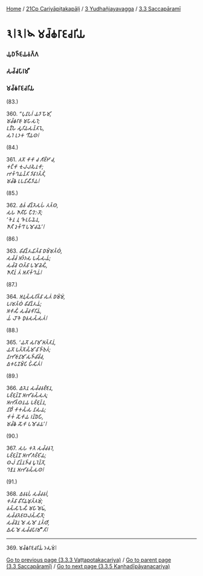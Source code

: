
[Home](/) / [21Cp Cariyāpiṭakapāḷi](../../../21Cp.md) / [3 Yudhañjayavagga](../../3.md) / [3.3 Saccapāramī](../3.3.md)

# 𑁩𑁇𑁩𑁇𑁪 𑀫𑀘𑁆𑀙𑀭𑀸𑀚𑀘𑀭𑀺𑀬

### 𑀬𑀼𑀥𑀜𑁆𑀚𑀬𑀯𑀕𑁆𑀕

### 𑀲𑀘𑁆𑀘𑀧𑀸𑀭𑀫𑀻

### 𑀫𑀘𑁆𑀙𑀭𑀸𑀚𑀘𑀭𑀺𑀬

(83.)

360\. _“𑀧𑀼𑀦𑀸𑀧𑀭𑀁 𑀬𑀤𑀸 𑀳𑁄𑀫𑀺,_  
_𑀫𑀘𑁆𑀙𑀭𑀸𑀚𑀸 𑀫𑀳𑀸𑀲𑀭𑁂;_  
_𑀉𑀡𑁆𑀳𑁂 𑀲𑀽𑀭𑀺𑀬𑀲𑀦𑁆𑀢𑀸𑀧𑁂,_  
_𑀲𑀭𑁂 𑀉𑀤𑀓 𑀔𑀻𑀬𑀣𑁇_  


(84.)

361\. _𑀢𑀢𑁄 𑀓𑀸𑀓𑀸 𑀘 𑀕𑀺𑀚𑁆𑀛𑀸 𑀘,_  
_𑀓𑀗𑁆𑀓𑀸 𑀓𑀼𑀮𑀮𑀲𑁂𑀦𑀓𑀸;_  
_𑀪𑀓𑁆𑀔𑀬𑀦𑁆𑀢𑀺 𑀤𑀺𑀯𑀸𑀭𑀢𑁆𑀢𑀺𑀁,_  
_𑀫𑀘𑁆𑀙𑁂 𑀉𑀧𑀦𑀺𑀲𑀻𑀤𑀺𑀬𑁇_  


(85.)

362\. _𑀏𑀯𑀁 𑀘𑀺𑀦𑁆𑀢𑁂𑀲𑀳𑀁 𑀢𑀢𑁆𑀣,_  
_𑀲𑀳 𑀜𑀸𑀢𑀻𑀳𑀺 𑀧𑀻𑀍𑀇𑀢𑁄;_  
_‘𑀓𑁂𑀦 𑀦𑀼 𑀔𑁄 𑀉𑀧𑀸𑀬𑁂𑀦,_  
_𑀜𑀸𑀢𑀻 𑀤𑀼𑀓𑁆𑀔𑀸 𑀧𑀫𑁄𑀘𑀬𑁂’𑁇_  


(86.)

363\. _𑀯𑀺𑀘𑀺𑀦𑁆𑀢𑀬𑀺𑀢𑁆𑀯𑀸 𑀥𑀫𑁆𑀫𑀢𑁆𑀣𑀁,_  
_𑀲𑀘𑁆𑀘𑀁 𑀅𑀤𑁆𑀤𑀲 𑀧𑀲𑁆𑀲𑀬𑀁;_  
_𑀲𑀘𑁆𑀘𑁂 𑀞𑀢𑁆𑀯𑀸 𑀧𑀫𑁄𑀘𑁂𑀲𑀺𑀁,_  
_𑀜𑀸𑀢𑀻𑀦𑀁 𑀢𑀁 𑀅𑀢𑀺𑀓𑁆𑀔𑀬𑀁𑁇_  


(87.)

364\. _𑀅𑀦𑀼𑀲𑁆𑀲𑀭𑀺𑀢𑁆𑀯𑀸 𑀲𑀢𑀁 𑀥𑀫𑁆𑀫𑀁,_  
_𑀧𑀭𑀫𑀢𑁆𑀣𑀁 𑀯𑀺𑀘𑀺𑀦𑁆𑀢𑀬𑀁;_  
_𑀅𑀓𑀸𑀲𑀺𑀁 𑀲𑀘𑁆𑀘𑀓𑀺𑀭𑀺𑀬𑀁,_  
_𑀬𑀁 𑀮𑁄𑀓𑁂 𑀥𑀼𑀯𑀲𑀲𑁆𑀲𑀢𑀁𑁇_  


(88.)

365\. _‘𑀬𑀢𑁄 𑀲𑀭𑀸𑀫𑀺 𑀅𑀢𑁆𑀢𑀸𑀦𑀁,_  
_𑀬𑀢𑁄 𑀧𑀢𑁆𑀢𑁄𑀲𑁆𑀫𑀺 𑀯𑀺𑀜𑁆𑀜𑀼𑀢𑀁;_  
_𑀦𑀸𑀪𑀺𑀚𑀸𑀦𑀸𑀫𑀺 𑀲𑀜𑁆𑀘𑀺𑀘𑁆𑀘,_  
_𑀏𑀓𑀧𑀸𑀡𑀫𑁆𑀧𑀺 𑀳𑀺𑀁𑀲𑀺𑀢𑀁𑁇_  


(89.)

366\. _𑀏𑀢𑁂𑀦 𑀲𑀘𑁆𑀘𑀯𑀚𑁆𑀚𑁂𑀦,_  
_𑀧𑀚𑁆𑀚𑀼𑀦𑁆𑀦𑁄 𑀅𑀪𑀺𑀯𑀲𑁆𑀲𑀢𑀼;_  
_𑀅𑀪𑀺𑀢𑁆𑀣𑀦𑀬 𑀧𑀚𑁆𑀚𑀼𑀦𑁆𑀦,_  
_𑀦𑀺𑀥𑀺𑀁 𑀓𑀸𑀓𑀲𑁆𑀲 𑀦𑀸𑀲𑀬;_  
_𑀓𑀸𑀓𑀁 𑀲𑁄𑀓𑀸𑀬 𑀭𑀦𑁆𑀥𑁂𑀳𑀺,_  
_𑀫𑀘𑁆𑀙𑁂 𑀲𑁄𑀓𑀸 𑀧𑀫𑁄𑀘𑀬’𑁇_  


(90.)

367\. _𑀲𑀳 𑀓𑀢𑁂 𑀲𑀘𑁆𑀘𑀯𑀭𑁂,_  
_𑀧𑀚𑁆𑀚𑀼𑀦𑁆𑀦𑁄 𑀅𑀪𑀺𑀕𑀚𑁆𑀚𑀺𑀬;_  
_𑀣𑀮𑀁 𑀦𑀺𑀦𑁆𑀦𑀜𑁆𑀘 𑀧𑀽𑀭𑁂𑀦𑁆𑀢𑁄,_  
_𑀔𑀡𑁂𑀦 𑀅𑀪𑀺𑀯𑀲𑁆𑀲𑀣𑁇_  


(91.)

368\. _𑀏𑀯𑀭𑀽𑀧𑀁 𑀲𑀘𑁆𑀘𑀯𑀭𑀁,_  
_𑀓𑀢𑁆𑀯𑀸 𑀯𑀻𑀭𑀺𑀬𑀫𑀼𑀢𑁆𑀢𑀫𑀁;_  
_𑀯𑀲𑁆𑀲𑀸𑀧𑁂𑀲𑀺𑀁 𑀫𑀳𑀸𑀫𑁂𑀖𑀁,_  
_𑀲𑀘𑁆𑀘𑀢𑁂𑀚𑀩𑀮𑀲𑁆𑀲𑀺𑀢𑁄;_  
_𑀲𑀘𑁆𑀘𑁂𑀦 𑀫𑁂 𑀲𑀫𑁄 𑀦𑀢𑁆𑀣𑀺,_  
_𑀏𑀲𑀸 𑀫𑁂 𑀲𑀘𑁆𑀘𑀧𑀸𑀭𑀫𑀻”𑀢𑀺𑁇_  


---

369\. 𑀫𑀘𑁆𑀙𑀭𑀸𑀚𑀘𑀭𑀺𑀬𑀁 𑀤𑀲𑀫𑀁𑁇



[Go to previous page (3.3.3 Vaṭṭapotakacariya)](3.3.3.md) / [Go to parent page (3.3 Saccapāramī)](../3.3.md) / [Go to next page (3.3.5 Kaṇhadīpāyanacariya)](3.3.5.md)


